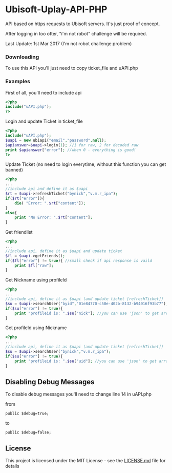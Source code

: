 # Ubisoft-Uplay-API-PHP

API based on https requests to Ubisoft servers. It's just proof of concept.

After logging in too ofter, "i'm not robot" challenge will be required.

Last Update: 1st Mar 2017 (I'm not robot challenge problem)

### Downloading

To use this API you'll just need to copy ticket_file and uAPI.php

### Examples

First of all, you'll need to include api
```php
<?php
include("uAPI.php");
?>
```

Login and update Ticket in ticket_file
```php
<?php
include("uAPI.php");
$uapi = new ubiapi("email","password",null);
$apianswer=$uapi->login(1); //1 for raw, 2 for decoded raw
print $apianswer["error"]; //when 0 - everything is good!
?>
```

Update Ticket (no need to login everytime, without this function you can get banned)
```php
<?php
...
//include api and define it as $uapi
$rt = $uapi->refreshTicket("bynick","v.m.r_ipa");
if($rt["error"]){
	die( "Error: ".$rt["content"]);
}
else{
	print "No Error: ".$rt["content"];
}
```


Get friendlist
```php
<?php
...
//include api, define it as $uapi and update ticket
$fl = $uapi->getFriends();
if($fl["error"] != true){ //small check if api response is vaild
	print $fl["raw"];
}
```

Get Nickname using profileId
```php
<?php
...
//include api, define it as $uapi (and update ticket [refreshTicket])
$su = $uapi->searchUser("byid","01e84770-c50e-402b-8132-b94016f93b77");
if($su["error"] != true){
	print "profileid is: ".$su["nick"]; //you can use 'json' to get array with all info
}
```

Get profileId using Nickname
```php
<?php
...
//include api, define it as $uapi (and update ticket [refreshTicket])
$su = $uapi->searchUser("bynick","v.m.r_ipa");
if($su["error"] != true){
	print "profileid is: ".$su["uid"]; //you can use 'json' to get array with all info
}
```
## Disabling Debug Messages

To disable debug messages you'll need to change line 14 in uAPI.php

from
```
public $debug=true;
```

to
```
public $debug=false;
```
## License

This project is licensed under the MIT License - see the [LICENSE.md](LICENSE.md) file for details
